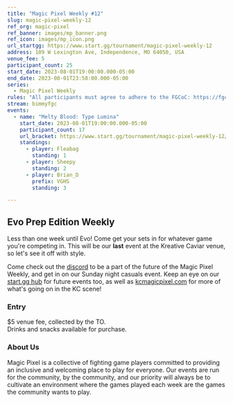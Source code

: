 ```yaml
---
title: "Magic Pixel Weekly #12"
slug: magic-pixel-weekly-12
ref_org: magic-pixel
ref_banner: images/mp_banner.png
ref_icon: images/mp_icon.png
url_startgg: https://www.start.gg/tournament/magic-pixel-weekly-12
address: 109 W Lexington Ave, Independence, MO 64050, USA
venue_fee: 5
participant_count: 25
start_date: 2023-08-01T19:00:00.000-05:00
end_date: 2023-08-01T23:58:00.000-05:00
series:
  - Magic Pixel Weekly
rules: "All participants must agree to adhere to the FGCoC: https://fgcoc.com/"
stream: bimmyfgc
events:
  - name: "Melty Blood: Type Lumina"
    start_date: 2023-08-01T19:00:00.000-05:00
    participant_count: 17
    url_bracket: https://www.start.gg/tournament/magic-pixel-weekly-12/events/melty/brackets/1427229/2163049
    standings:
      - player: Fleabag
        standing: 1
      - player: Sheepy
        standing: 2
      - player: Brian_D
        prefix: VGHS
        standing: 3

---
```


## Evo Prep Edition Weekly

Less than one week until Evo! Come get your sets in for whatever game you're competing in. This will be our **last** event at the Kreative Caviar venue, so let's see it off with style. 

Come check out the [discord](https://discord.gg/jkmn6CVrrQ) to be a part of the future of the Magic Pixel Weekly, and get in on our Sunday night casuals event. Keep an eye on our [start.gg hub](https://www.start.gg/hub/magic-pixel) for future events too, as well as [kcmagicpixel.com](https://kcmagicpixel.com) for more of what's going on in the KC scene!

### Entry

$5 venue fee, collected by the TO.  
Drinks and snacks available for purchase.

### About Us

Magic Pixel is a collective of fighting game players committed to providing an inclusive and welcoming place to play for everyone. Our events are run for the community, by the community, and our priority will always be to cultivate an environment where the games played each week are the games the community wants to play.
  